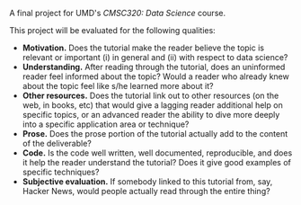 A final project for UMD's *CMSC320: Data Science* course.

This project will be evaluated for the following qualities:
* **Motivation.** Does the tutorial make the reader believe the topic is relevant or important (i) in general and (ii) with respect to data science?
* **Understanding.** After reading through the tutorial, does an uninformed reader feel informed about the topic? Would a reader who already knew about the topic feel like s/he learned more about it?
* **Other resources.** Does the tutorial link out to other resources (on the web, in books, etc) that would give a lagging reader additional help on specific topics, or an advanced reader the ability to dive more deeply into a specific application area or technique?
* **Prose.** Does the prose portion of the tutorial actually add to the content of the deliverable?
* **Code.** Is the code well written, well documented, reproducible, and does it help the reader understand the tutorial? Does it give good examples of specific techniques?
* **Subjective evaluation.** If somebody linked to this tutorial from, say, Hacker News, would people actually read through the entire thing?
